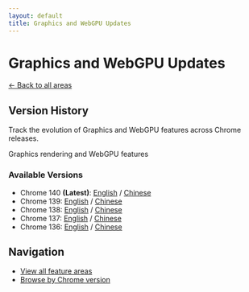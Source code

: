 ```yaml
---
layout: default
title: Graphics and WebGPU Updates
---
```


# Graphics and WebGPU Updates

[← Back to all areas](../index.html)

## Version History

Track the evolution of Graphics and WebGPU features across Chrome releases.

Graphics rendering and WebGPU features

### Available Versions

- Chrome 140 **(Latest)**: [English](./chrome-140-en.html) / [Chinese](./chrome-140-zh.html)
- Chrome 139: [English](./chrome-139-en.html) / [Chinese](./chrome-139-zh.html)
- Chrome 138: [English](./chrome-138-en.html) / [Chinese](./chrome-138-zh.html)
- Chrome 137: [English](./chrome-137-en.html) / [Chinese](./chrome-137-zh.html)
- Chrome 136: [English](./chrome-136-en.html) / [Chinese](./chrome-136-zh.html)

## Navigation

- [View all feature areas](../index.html)
- [Browse by Chrome version](../../versions/index.html)

